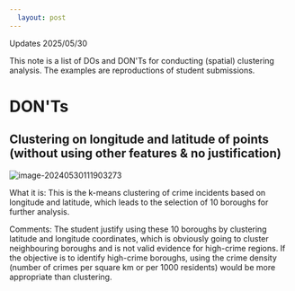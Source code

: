 ```yaml
---
  layout: post
---
```


Updates 2025/05/30

This note is a list of DOs and DON'Ts for conducting (spatial) clustering analysis. The examples are reproductions of student submissions.

# DON'Ts

## Clustering on longitude and latitude of points (without using other features & no justification)

![image-20240530111903273](https://github.com/huanfachen/huanfachen.github.io/raw/master/images/clustering_long_lat.png)

What it is: This is the k-means clustering of crime incidents based on longitude and latitude, which leads to the selection of 10 boroughs for further analysis.

Comments: The student justify using these 10 boroughs by clustering latitude and longitude coordinates, which is obviously going to cluster neighbouring boroughs and is not valid evidence for high-crime regions. If the objective is to identify high-crime boroughs, using the crime density (number of crimes per square km or per 1000 residents) would be more appropriate than clustering.
